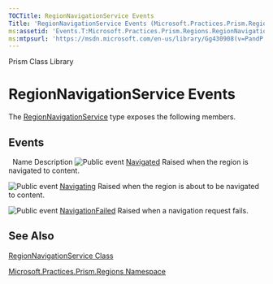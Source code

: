 ```yaml
---
TOCTitle: RegionNavigationService Events
Title: 'RegionNavigationService Events (Microsoft.Practices.Prism.Regions)'
ms:assetid: 'Events.T:Microsoft.Practices.Prism.Regions.RegionNavigationService'
ms:mtpsurl: 'https://msdn.microsoft.com/en-us/library/Gg430908(v=PandP.50)'
---
```


Prism Class Library

RegionNavigationService Events
==============================

The [RegionNavigationService](https://msdn.microsoft.com/en-us/library/microsoft.practices.prism.regions.regionnavigationservice(v=pandp.50)) type exposes the following members.

Events
------

<span id="eventTableToggle"></span>
 
Name
Description
![](https://msdn.microsoft.com/en-us/Gg430908.pubevent(en-us,PandP.50).gif "Public event")
[Navigated](https://msdn.microsoft.com/en-us/library/microsoft.practices.prism.regions.regionnavigationservice.navigated(v=pandp.50))
Raised when the region is navigated to content.

![](https://msdn.microsoft.com/en-us/Gg430908.pubevent(en-us,PandP.50).gif "Public event")
[Navigating](https://msdn.microsoft.com/en-us/library/microsoft.practices.prism.regions.regionnavigationservice.navigating(v=pandp.50))
Raised when the region is about to be navigated to content.

![](https://msdn.microsoft.com/en-us/Gg430908.pubevent(en-us,PandP.50).gif "Public event")
[NavigationFailed](https://msdn.microsoft.com/en-us/library/microsoft.practices.prism.regions.regionnavigationservice.navigationfailed(v=pandp.50))
Raised when a navigation request fails.

See Also
--------

<span id="seeAlsoToggle"></span>
[RegionNavigationService Class](https://msdn.microsoft.com/en-us/library/microsoft.practices.prism.regions.regionnavigationservice(v=pandp.50))

[Microsoft.Practices.Prism.Regions Namespace](https://msdn.microsoft.com/en-us/library/microsoft.practices.prism.regions(v=pandp.50))
